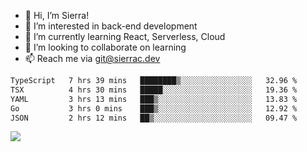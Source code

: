 - 👋 Hi, I’m Sierra!
- 👀 I’m interested in back-end development
- 🌱 I’m currently learning React, Serverless, Cloud
- 💞️ I’m looking to collaborate on learning
- 📫 Reach me via git@sierrac.dev

<!--START_SECTION:waka-->

```txt
TypeScript   7 hrs 39 mins   ████████▒░░░░░░░░░░░░░░░░   32.96 %
TSX          4 hrs 30 mins   █████░░░░░░░░░░░░░░░░░░░░   19.36 %
YAML         3 hrs 13 mins   ███▒░░░░░░░░░░░░░░░░░░░░░   13.83 %
Go           3 hrs 0 mins    ███▒░░░░░░░░░░░░░░░░░░░░░   12.92 %
JSON         2 hrs 12 mins   ██▒░░░░░░░░░░░░░░░░░░░░░░   09.47 %
```

<!--END_SECTION:waka-->


![](https://hit.yhype.me/github/profile?user_id=7351311)
